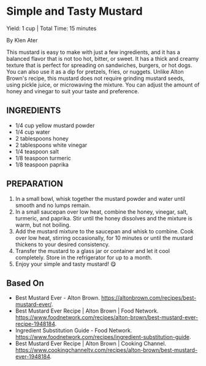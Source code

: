 <!-- recipe style : quick-n-easy -->
# Simple and Tasty Mustard
Yield: 1 cup | Total Time: 15 minutes

By Klen Ater

This mustard is easy to make with just a few ingredients, and it has a balanced flavor that is not too hot, bitter, or sweet. It has a thick and creamy texture that is perfect for spreading on sandwiches, burgers, or hot dogs. You can also use it as a dip for pretzels, fries, or nuggets. Unlike Alton Brown's recipe, this mustard does not require grinding mustard seeds, using pickle juice, or microwaving the mixture. You can adjust the amount of honey and vinegar to suit your taste and preference.

## INGREDIENTS

* 1/4 cup yellow mustard powder
* 1/4 cup water
* 2 tablespoons honey
* 2 tablespoons white vinegar
* 1/4 teaspoon salt
* 1/8 teaspoon turmeric
* 1/8 teaspoon paprika

## PREPARATION

1. In a small bowl, whisk together the mustard powder and water until smooth and no lumps remain.
2. In a small saucepan over low heat, combine the honey, vinegar, salt, turmeric, and paprika. Stir until the honey dissolves and the mixture is warm, but not boiling.
3. Add the mustard mixture to the saucepan and whisk to combine. Cook over low heat, stirring occasionally, for 10 minutes or until the mustard thickens to your desired consistency.
4. Transfer the mustard to a glass jar or container and let it cool completely. Store in the refrigerator for up to a month.
5. Enjoy your simple and tasty mustard! 😋

## Based On

* Best Mustard Ever - Alton Brown. https://altonbrown.com/recipes/best-mustard-ever/.
* Best Mustard Ever Recipe | Alton Brown | Food Network. https://www.foodnetwork.com/recipes/alton-brown/best-mustard-ever-recipe-1948184.
* Ingredient Substitution Guide - Food Network. https://www.foodnetwork.com/recipes/ingredient-substitution-guide.
* Best Mustard Ever Recipe | Alton Brown | Cooking Channel. https://www.cookingchanneltv.com/recipes/alton-brown/best-mustard-ever-1948184.
